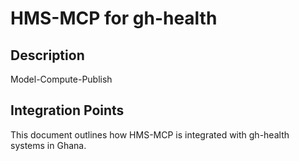 # HMS-MCP for gh-health

## Description

Model-Compute-Publish

## Integration Points

This document outlines how HMS-MCP is integrated with gh-health systems in Ghana.
